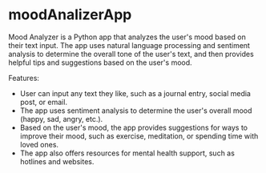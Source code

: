 # moodAnalizerApp
Mood Analyzer is a Python app that analyzes the user's mood based on their text input. The app uses natural language processing and sentiment analysis to determine the overall tone of the user's text, and then provides helpful tips and suggestions based on the user's mood.

Features:
* User can input any text they like, such as a journal entry, social media post, or email.
* The app uses sentiment analysis to determine the user's overall mood (happy, sad, angry, etc.).
* Based on the user's mood, the app provides suggestions for ways to improve their mood, such as exercise, meditation, or spending time with loved ones.
* The app also offers resources for mental health support, such as hotlines and websites.
